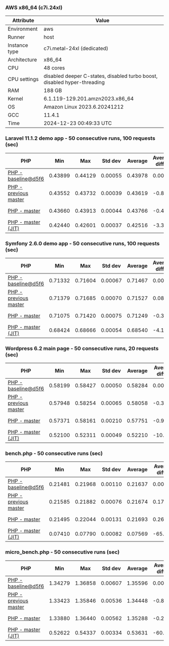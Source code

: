 ### AWS x86_64 (c7i.24xl)

|  Attribute    |     Value      |
|---------------|----------------|
| Environment   |aws|
| Runner        |host|
| Instance type |c7i.metal-24xl (dedicated)|
| Architecture  |x86_64
| CPU           |48 cores|
| CPU settings  |disabled deeper C-states, disabled turbo boost, disabled hyper-threading|
| RAM           |188 GB|
| Kernel        |6.1.119-129.201.amzn2023.x86_64|
| OS            |Amazon Linux 2023.6.20241212|
| GCC           |11.4.1|
| Time          |2024-12-23 00:49:33 UTC|

### Laravel 11.1.2 demo app - 50 consecutive runs, 100 requests (sec)

|     PHP     |     Min     |     Max     |    Std dev   |   Average  |  Average diff % |   Median   | Median diff % |     Memory    |
|-------------|-------------|-------------|--------------|------------|-----------------|------------|---------------|---------------|
|[PHP - baseline@d5f6](https://github.com/php/php-src/commit/d5f6e56610)|0.43899|0.44129|0.00055|0.43978|0.00%|0.43971|0.00%|41.82 MB|
|[PHP - previous master](https://github.com/php/php-src/commit/26244c7dcd)|0.43552|0.43732|0.00039|0.43619|-0.82%|0.43619|-0.80%|41.69 MB|
|[PHP - master](https://github.com/php/php-src/commit/bf5e6c5f2d)|0.43660|0.43913|0.00044|0.43766|-0.48%|0.43755|-0.49%|41.69 MB|
|[PHP - master (JIT)](https://github.com/php/php-src/commit/bf5e6c5f2d)|0.42440|0.42601|0.00037|0.42516|-3.33%|0.42511|-3.32%|50.75 MB|

### Symfony 2.6.0 demo app - 50 consecutive runs, 100 requests (sec)

|     PHP     |     Min     |     Max     |    Std dev   |   Average  |  Average diff % |   Median   | Median diff % |     Memory    |
|-------------|-------------|-------------|--------------|------------|-----------------|------------|---------------|---------------|
|[PHP - baseline@d5f6](https://github.com/php/php-src/commit/d5f6e56610)|0.71332|0.71604|0.00067|0.71467|0.00%|0.71465|0.00%|37.33 MB|
|[PHP - previous master](https://github.com/php/php-src/commit/26244c7dcd)|0.71379|0.71685|0.00070|0.71527|0.08%|0.71524|0.08%|37.39 MB|
|[PHP - master](https://github.com/php/php-src/commit/bf5e6c5f2d)|0.71075|0.71420|0.00075|0.71249|-0.30%|0.71248|-0.30%|37.39 MB|
|[PHP - master (JIT)](https://github.com/php/php-src/commit/bf5e6c5f2d)|0.68424|0.68666|0.00054|0.68540|-4.10%|0.68531|-4.10%|44.47 MB|

### Wordpress 6.2 main page - 50 consecutive runs, 20 requests (sec)

|     PHP     |     Min     |     Max     |    Std dev   |   Average  |  Average diff % |   Median   | Median diff % |     Memory    |
|-------------|-------------|-------------|--------------|------------|-----------------|------------|---------------|---------------|
|[PHP - baseline@d5f6](https://github.com/php/php-src/commit/d5f6e56610)|0.58199|0.58427|0.00050|0.58284|0.00%|0.58277|0.00%|42.95 MB|
|[PHP - previous master](https://github.com/php/php-src/commit/26244c7dcd)|0.57948|0.58254|0.00065|0.58058|-0.39%|0.58049|-0.39%|42.79 MB|
|[PHP - master](https://github.com/php/php-src/commit/bf5e6c5f2d)|0.57371|0.58161|0.00210|0.57751|-0.91%|0.57867|-0.70%|42.79 MB|
|[PHP - master (JIT)](https://github.com/php/php-src/commit/bf5e6c5f2d)|0.52100|0.52311|0.00049|0.52210|-10.42%|0.52210|-10.41%|61.87 MB|

### bench.php - 50 consecutive runs (sec)

|     PHP     |     Min     |     Max     |    Std dev   |   Average  |  Average diff % |   Median   | Median diff % |     Memory    |
|-------------|-------------|-------------|--------------|------------|-----------------|------------|---------------|---------------|
|[PHP - baseline@d5f6](https://github.com/php/php-src/commit/d5f6e56610)|0.21481|0.21968|0.00110|0.21637|0.00%|0.21613|0.00%|26.12 MB|
|[PHP - previous master](https://github.com/php/php-src/commit/26244c7dcd)|0.21585|0.21882|0.00076|0.21674|0.17%|0.21652|0.18%|26.06 MB|
|[PHP - master](https://github.com/php/php-src/commit/bf5e6c5f2d)|0.21495|0.22044|0.00131|0.21693|0.26%|0.21666|0.24%|26.06 MB|
|[PHP - master (JIT)](https://github.com/php/php-src/commit/bf5e6c5f2d)|0.07410|0.07790|0.00082|0.07569|-65.02%|0.07565|-65.00%|27.23 MB|

### micro_bench.php - 50 consecutive runs (sec)

|     PHP     |     Min     |     Max     |    Std dev   |   Average  |  Average diff % |   Median   | Median diff % |     Memory    |
|-------------|-------------|-------------|--------------|------------|-----------------|------------|---------------|---------------|
|[PHP - baseline@d5f6](https://github.com/php/php-src/commit/d5f6e56610)|1.34279|1.36858|0.00607|1.35596|0.00%|1.35621|0.00%|20.38 MB|
|[PHP - previous master](https://github.com/php/php-src/commit/26244c7dcd)|1.33423|1.35846|0.00536|1.34448|-0.85%|1.34457|-0.86%|20.32 MB|
|[PHP - master](https://github.com/php/php-src/commit/bf5e6c5f2d)|1.33880|1.36440|0.00562|1.35288|-0.23%|1.35368|-0.19%|20.32 MB|
|[PHP - master (JIT)](https://github.com/php/php-src/commit/bf5e6c5f2d)|0.52622|0.54337|0.00334|0.53631|-60.45%|0.53629|-60.46%|21.65 MB|
